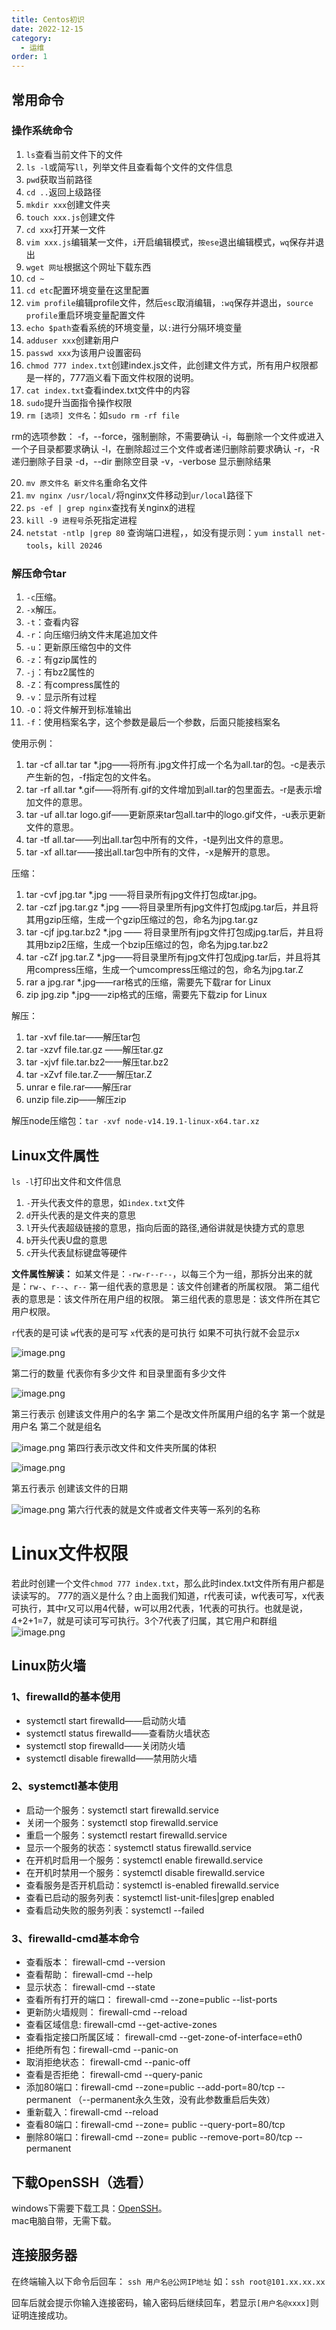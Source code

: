 ```yaml
---
title: Centos初识
date: 2022-12-15
category:
  - 运维
order: 1
---
```



<!-- more -->



## 常用命令
### 操作系统命令

1. `ls`查看当前文件下的文件
2. `ls -l`或简写`ll`，列举文件且查看每个文件的文件信息
3. `pwd`获取当前路径
4. `cd ..`返回上级路径
5. `mkdir xxx`创建文件夹
6. `touch xxx.js`创建文件
7. `cd xxx`打开某一文件
8. `vim xxx.js`编辑某一文件，`i`开启编辑模式，`按ese`退出编辑模式，`wq`保存并退出
9. `wget 网址`根据这个网址下载东西
10. `cd ~`
11. `cd etc`配置环境变量在这里配置
12. `vim profile`编辑profile文件，然后`esc`取消编辑，`:wq`保存并退出，`source profile`重启环境变量配置文件
13. `echo $path`查看系统的环境变量，以`:`进行分隔环境变量
14. `adduser xxx`创建新用户
15. `passwd xxx`为该用户设置密码
16. `chmod 777 index.txt`创建index.js文件，此创建文件方式，所有用户权限都是一样的，777涵义看下面文件权限的说明。
17. `cat index.txt`查看index.txt文件中的内容
18. `sudo`提升当面指令操作权限
19. `rm [选项] 文件名`：如`sudo rm -rf file`

rm的选项参数：
-f，--force，强制删除，不需要确认
-i，每删除一个文件或进入一个子目录都要求确认
-l，在删除超过三个文件或者递归删除前要求确认
-r，-R递归删除子目录
-d，--dir  删除空目录
-v，-verbose 显示删除结果

20. `mv 原文件名 新文件名`重命名文件
21. `mv nginx /usr/local/`将nginx文件移动到`ur/local`路径下
22. `ps -ef | grep nginx`查找有关nginx的进程
23. `kill -9 进程号`杀死指定进程
24. `netstat -ntlp |grep 80` 查询端口进程，，如没有提示则：`yum install net-tools`，`kill 20246`


### 解压命令tar

1. `-c`压缩。
2. `-x`解压。
3. `-t`：查看内容
4. `-r`：向压缩归纳文件末尾追加文件
5. `-u`：更新原压缩包中的文件
6. `-z`：有gzip属性的
7. `-j`：有bz2属性的
8. `-Z`：有compress属性的
9. `-v`：显示所有过程
10. `-O`：将文件解开到标准输出
11. `-f`：使用档案名字，这个参数是最后一个参数，后面只能接档案名

使用示例：

1. tar -cf all.tar tar *.jpg——将所有.jpg文件打成一个名为all.tar的包。-c是表示产生新的包，-f指定包的文件名。
2. tar -rf all.tar *.gif——将所有.gif的文件增加到all.tar的包里面去。-r是表示增加文件的意思。
3. tar -uf all.tar logo.gif——更新原来tar包all.tar中的logo.gif文件，-u表示更新文件的意思。
4. tar -tf all.tar——列出all.tar包中所有的文件，-t是列出文件的意思。
5. tar -xf all.tar——接出all.tar包中所有的文件，-x是解开的意思。

压缩：

1. tar -cvf jpg.tar *.jpg ——将目录所有jpg文件打包成tar.jpg。
2. tar -czf jpg.tar.gz *.jpg ——将目录里所有jpg文件打包成jpg.tar后，并且将其用gzip压缩，生成一个gzip压缩过的包，命名为jpg.tar.gz
3. tar -cjf jpg.tar.bz2 *.jpg —— 将目录里所有jpg文件打包成jpg.tar后，并且将其用bzip2压缩，生成一个bzip压缩过的包，命名为jpg.tar.bz2
4. tar -cZf jpg.tar.Z *.jpg——将目录里所有jpg文件打包成jpg.tar后，并且将其用compress压缩，生成一个umcompress压缩过的包，命名为jpg.tar.Z
5. rar a jpg.rar *.jpg——rar格式的压缩，需要先下载rar for Linux
6. zip jpg.zip *.jpg——zip格式的压缩，需要先下载zip for Linux

解压：

1. tar -xvf file.tar——解压tar包
2. tar -xzvf file.tar.gz ——解压tar.gz
3. tar -xjvf file.tar.bz2——解压tar.bz2
4. tar -xZvf file.tar.Z——解压tar.Z
5. unrar e file.rar——解压rar
6. unzip file.zip——解压zip

解压node压缩包：`tar -xvf node-v14.19.1-linux-x64.tar.xz`

## Linux文件属性
`ls -l`打印出文件和文件信息

1. `-`开头代表文件的意思，如`index.txt`文件
2. `d`开头代表的是文件夹的意思
3. `l`开头代表超级链接的意思，指向后面的路径,通俗讲就是快捷方式的意思
4. `b`开头代表U盘的意思
5. `c`开头代表鼠标键盘等硬件

**文件属性解读：**
如某文件是：`-rw-r--r--`，以每三个为一组，那拆分出来的就是：`rw-`、`r--`、`r--`
第一组代表的意思是：该文件创建者的所属权限。
第二组代表的意思是：该文件所在用户组的权限。
第三组代表的意思是：该文件所在其它用户权限。

`r`代表的是可读
`w`代表的是可写
`x`代表的是可执行
如果不可执行就不会显示x

![image.png](./img/attr-1.png)

第二行的数量 代表你有多少文件 和目录里面有多少文件

![image.png](./img/attr-2.png)

第三行表示
创建该文件用户的名字  第二个是改文件所属用户组的名字
第一个就是用户名 第二个就是组名

![image.png](./img/attr-3.png)
第四行表示改文件和文件夹所属的体积

![image.png](./img/attr-4.png)


第五行表示 创建该文件的日期

![image.png](./img/attr-5.png)
第六行代表的就是文件或者文件夹等一系列的名称

# Linux文件权限
若此时创建一个文件`chmod 777 index.txt`，那么此时index.txt文件所有用户都是读读写的。
777的涵义是什么？由上面我们知道，r代表可读，w代表可写，x代表可执行，其中r又可以用4代替，w可以用2代表，1代表的可执行。也就是说，4+2+1=7，就是可读可写可执行。3个7代表了归属，其它用户和群组
![image.png](./img/attr-6.png)

## Linux防火墙
### 1、firewalld的基本使用

- systemctl start firewalld——启动防火墙
- systemctl status firewalld——查看防火墙状态
- systemctl stop firewalld——关闭防火墙
- systemctl disable firewalld——禁用防火墙

### 2、systemctl基本使用

- 启动一个服务：systemctl start firewalld.service
- 关闭一个服务：systemctl stop firewalld.service
- 重启一个服务：systemctl restart firewalld.service
- 显示一个服务的状态：systemctl status firewalld.service
- 在开机时启用一个服务：systemctl enable firewalld.service
- 在开机时禁用一个服务：systemctl disable firewalld.service
- 查看服务是否开机启动：systemctl is-enabled firewalld.service
- 查看已启动的服务列表：systemctl list-unit-files|grep enabled
- 查看启动失败的服务列表：systemctl --failed

 
### 3、firewalld-cmd基本命令

- 查看版本： firewall-cmd --version
- 查看帮助： firewall-cmd --help
- 显示状态： firewall-cmd --state
- 查看所有打开的端口： firewall-cmd --zone=public --list-ports
- 更新防火墙规则： firewall-cmd --reload
- 查看区域信息:  firewall-cmd --get-active-zones
- 查看指定接口所属区域： firewall-cmd --get-zone-of-interface=eth0
- 拒绝所有包：firewall-cmd --panic-on
- 取消拒绝状态： firewall-cmd --panic-off
- 查看是否拒绝： firewall-cmd --query-panic
- 添加80端口：firewall-cmd --zone=public --add-port=80/tcp --permanent    （--permanent永久生效，没有此参数重启后失效）
- 重新载入：firewall-cmd --reload
- 查看80端口：firewall-cmd --zone= public --query-port=80/tcp
- 删除80端口：firewall-cmd --zone= public --remove-port=80/tcp --permanent


## 下载OpenSSH（选看）
windows下需要下载工具：[OpenSSH](http://www.mls-software.com/opensshd.html)。  
mac电脑自带，无需下载。

## 连接服务器
在终端输入以下命令后回车：
`ssh 用户名@公网IP地址`
如：`ssh root@101.xx.xx.xx`

回车后就会提示你输入连接密码，输入密码后继续回车，若显示`[用户名@xxxx]`则证明连接成功。









